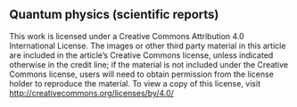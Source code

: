 <h2> Quantum physics (scientific reports) </h2>


<p>This work is licensed under a Creative Commons Attribution 4.0 International License. The images or other third party material in this article are included in the article&rsquo;s Creative Commons license, unless indicated otherwise in the credit line; if the material is not included under the Creative Commons license, users will need to obtain permission from the license holder to reproduce the material. To view a copy of this license, visit <a href="http://creativecommons.org/licenses/by/4.0/">http://creativecommons.org/licenses/by/4.0/</a></p>
<p>&nbsp;</p>
